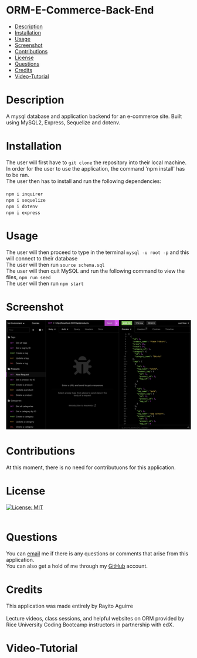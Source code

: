 # ORM-E-Commerce-Back-End
- [Description](#description)
- [Installation](#installation)
- [Usage](#usage)
- [Screenshot](#screenshot)
- [Contributions](#contributions)
- [License](#license)
- [Questions](#license)
- [Credits](#credits)
- [Video-Tutorial](#video-tutorial)

# Description
A mysql database and application backend for an e-commerce site. Built using MySQL2, Express, Sequelize and dotenv.<br>

# Installation
The user will first have to `git clone` the repository into their local machine. <br>
In order for the user to use the application, the command 'npm install' has to be ran.<br>
The user then has to install and run the following dependencies: <br><br>
`npm i inquirer`<br>
`npm i sequelize` <br>
`npm i dotenv` <br>
`npm i express` <br>

# Usage
The user will then proceed to type in the terminal `mysql -u root -p` and this will connect to their database<br>
The user will then run `source schema.sql`<br>
The user will then quit MySQL and run the following command to view the files, `npm run seed`<br>
The user will then run `npm start`

# Screenshot
![](Assets/insomnia_screenshot.png)

# Contributions
At this moment, there is no need for contributuons for this application.<br>

# License
[![License: MIT](https://img.shields.io/badge/License-MIT-yellow.svg)](https://opensource.org/license/MIT) <br><br>

# Questions
You can [email](rayito.aguirre94@gmail.com) me if there is any questions or comments that arise from this application.<br>
You can also get a hold of me through my [GitHub](https://github.com/itsrayito) account.

# Credits
This application was made entirely by Rayito Aguirre <br><br>
Lecture videos, class sessions, and helpful websites on ORM provided by Rice University Coding Bootcamp instructors in partnership with edX.<br>

# Video-Tutorial




